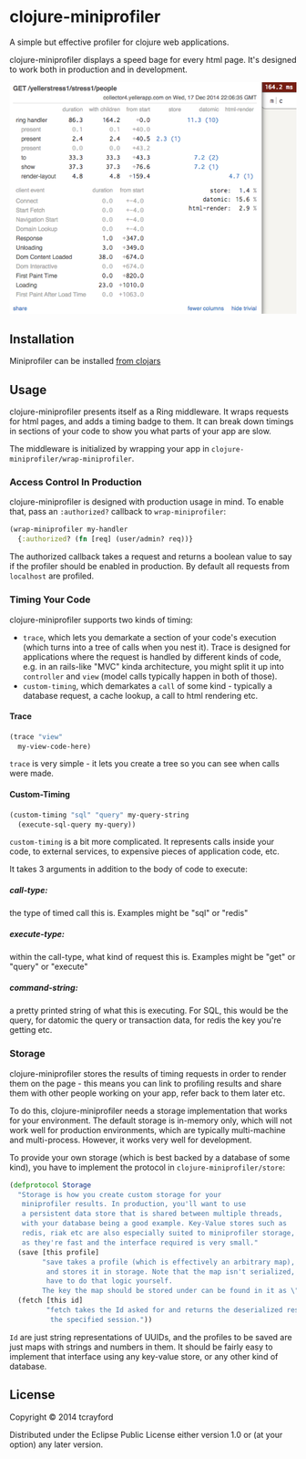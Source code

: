 # clojure-miniprofiler

A simple but effective profiler for clojure web applications.

clojure-miniprofiler displays a speed bage for every html page. It's designed
to work both in production and in development.

![](screenshot.png)

## Installation

Miniprofiler can be installed [from clojars](https://clojars.org/clojure-miniprofiler)

## Usage

clojure-miniprofiler presents itself as a Ring middleware. It wraps requests
for html pages, and adds a timing badge to them. It can break down timings in
sections of your code to show you what parts of your app are slow.

The middleware is initialized by wrapping your app in
`clojure-miniprofiler/wrap-miniprofiler`.

### Access Control In Production

clojure-miniprofiler is designed with production usage in mind. To enable that, pass
an `:authorized?` callback to `wrap-miniprofiler`:

```clojure
(wrap-miniprofiler my-handler
  {:authorized? (fn [req] (user/admin? req))}
```

The authorized callback takes a request and returns a boolean value to say if
the profiler should be enabled in production. By default all requests from
`localhost` are profiled.

### Timing Your Code

clojure-miniprofiler supports two kinds of timing:
 - `trace`, which lets you demarkate a section of your code's execution (which turns into a tree of calls when you nest it). Trace is designed for applications where the request is handled by different kinds of code, e.g. in an rails-like "MVC" kinda architecture, you might split it up into `controller` and `view` (model calls typically happen in both of those).
- `custom-timing`, which demarkates a `call` of some kind - typically a
  database request, a cache lookup, a call to html rendering etc.

#### Trace

```clojure
(trace "view"
  my-view-code-here)
```

`trace` is very simple - it lets you create a tree so you can see when calls were made.

#### Custom-Timing

```clojure
(custom-timing "sql" "query" my-query-string
  (execute-sql-query my-query))
```

`custom-timing` is a bit more complicated. It represents calls inside your
code, to external services, to expensive pieces of application code, etc.

It takes 3 arguments in addition to the body of code to execute:
##### call-type:
the type of timed call this is. Examples might be \"sql\" or \"redis\"

##### execute-type:
within the call-type, what kind of request this is.
Examples might be \"get\" or \"query\" or \"execute\"

##### command-string:
a pretty printed string of what this is executing.
For SQL, this would be the query, for datomic the query or
transaction data, for redis the key you're getting etc.

### Storage

clojure-miniprofiler stores the results of timing requests in order to render
them on the page - this means you can link to profiling results and share them with
other people working on your app, refer back to them later etc.

To do this, clojure-miniprofiler needs a storage implementation that works for
your environment. The default storage is in-memory only, which will not work
well for production environments, which are typically multi-machine and
multi-process. However, it works very well for development.

To provide your own storage (which is best backed by a database of some kind),
you have to implement the protocol in `clojure-miniprofiler/store`:

```clojure
(defprotocol Storage
  "Storage is how you create custom storage for your
   miniprofiler results. In production, you'll want to use
   a persistent data store that is shared between multiple threads,
   with your database being a good example. Key-Value stores such as
   redis, riak etc are also especially suited to miniprofiler storage,
   as they're fast and the interface required is very small."
  (save [this profile]
        "save takes a profile (which is effectively an arbitrary map),
         and stores it in storage. Note that the map isn't serialized, you'll
         have to do that logic yourself.
        The key the map should be stored under can be found in it as \"Id\"")
  (fetch [this id]
         "fetch takes the Id asked for and returns the deserialized result from
          the specified session."))
```

`Id` are just string representations of UUIDs, and the profiles to be saved are
just maps with strings and numbers in them. It should be fairly easy to
implement that interface using any key-value store, or any other kind of
database.

## License

Copyright © 2014 tcrayford

Distributed under the Eclipse Public License either version 1.0 or (at
your option) any later version.
